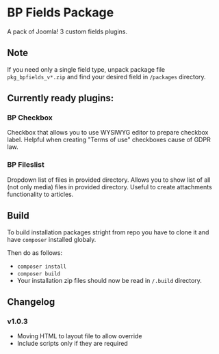 # BP Fields Package
A pack of Joomla! 3 custom fields plugins.

## Note
If you need only a single field type, unpack package file `pkg_bpfields_v*.zip` and find your desired field in `/packages` directory.

## Currently ready plugins:

### BP Checkbox
Checkbox that allows you to use WYSIWYG editor to prepare checkbox label. Helpful when creating "Terms of use" checkboxes
cause of GDPR law.

### BP Fileslist
Dropdown list of files in provided directory. Allows you to show list of all (not only media) files in provided directory.
Useful to create attachments functionality to articles.

## Build
To build installation packages stright from repo you have to clone it and have `composer` installed globaly.

Then do as follows:
- `composer install`
- `composer build`
- Your installation zip files should now be read in `/.build` directory.

## Changelog

### v1.0.3
- Moving HTML to layout file to allow override
- Include scripts only if they are required

